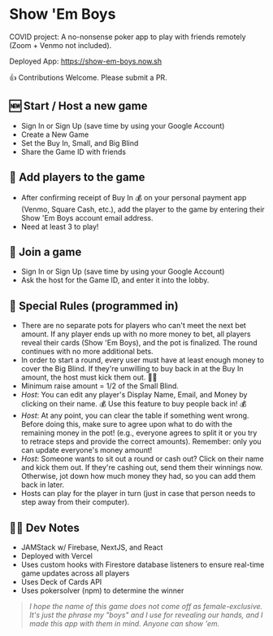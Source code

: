 # Show 'Em Boys

COVID project: A no-nonsense poker app to play with friends remotely (Zoom + Venmo not included).

Deployed App: https://show-em-boys.now.sh

👍 Contributions Welcome. Please submit a PR.

## 🆕 Start / Host a new game

- Sign In or Sign Up (save time by using your Google Account)
- Create a New Game
- Set the Buy In, Small, and Big Blind
- Share the Game ID with friends

## 🙋 Add players to the game

- After confirming receipt of Buy In 💰 on your personal payment app (Venmo, Square Cash, etc.), add the player to the game by entering their Show 'Em Boys account email address.
- Need at least 3 to play!

## 🚪 Join a game

- Sign In or Sign Up (save time by using your Google Account)
- Ask the host for the Game ID, and enter it into the lobby.

## 👀 Special Rules (programmed in)

- There are no separate pots for players who can't meet the next bet amount. If any player ends up with no more money to bet, all players reveal their cards (Show 'Em Boys), and the pot is finalized. The round continues with no more additional bets.
- In order to start a round, every user must have at least enough money to cover the Big Blind. If they're unwilling to buy back in at the Buy In amount, the host must kick them out. 🤷‍♂️
- Minimum raise amount = 1/2 of the Small Blind.
- _Host_: You can edit any player's Display Name, Email, and Money by clicking on their name. 💰 Use this feature to buy people back in! 💰
- _Host_: At any point, you can clear the table if something went wrong. Before doing this, make sure to agree upon what to do with the remaining money in the pot! (e.g., everyone agrees to split it or you try to retrace steps and provide the correct amounts). Remember: only you can update everyone's money amount!
- _Host_: Someone wants to sit out a round or cash out? Click on their name and kick them out. If they're cashing out, send them their winnings now. Otherwise, jot down how much money they had, so you can add them back in later.
- Hosts can play for the player in turn (just in case that person needs to step away from their computer).

## 👨‍💻 Dev Notes

- JAMStack w/ Firebase, NextJS, and React
- Deployed with Vercel
- Uses custom hooks with Firestore database listeners to ensure real-time game updates across all players
- Uses Deck of Cards API
- Uses pokersolver (npm) to determine the winner

> _I hope the name of this game does not come off as female-exclusive. It's just the phrase my "boys" and I use for revealing our hands, and I made this app with them in mind. Anyone can show 'em._
